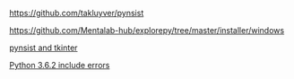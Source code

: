 https://github.com/takluyver/pynsist

https://github.com/Mentalab-hub/explorepy/tree/master/installer/windows

[pynsist and tkinter](https://github.com/takluyver/pynsist/issues/125)

[Python 3.6.2 include errors](https://github.com/takluyver/pynsist/issues/124)
